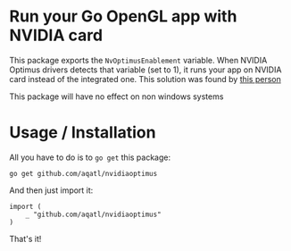 # Run your Go OpenGL app with NVIDIA card

This package exports the `NvOptimusEnablement` variable. When NVIDIA Optimus drivers 
detects that variable (set to 1), it runs your app on NVIDIA card instead of the 
integrated one. This solution was found by 
[this person](https://groups.google.com/d/msg/golang-nuts/7OHZcXUegF0/dn8Ni__KAAAJ)

This package will have no effect on non windows systems

# Usage / Installation

All you have to do is to `go get` this package:

```
go get github.com/aqatl/nvidiaoptimus
```

And then just import it:

```
import (
	_ "github.com/aqatl/nvidiaoptimus"
)
```

That's it!

